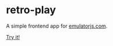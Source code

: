 # retro-play
A simple frontend app for [emulatorjs.com](https://www.emulatorjs.com).

[Try it!](https://jef-oliveira.github.io/retro-play)